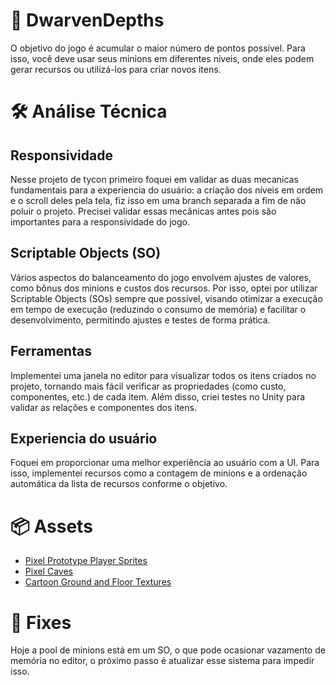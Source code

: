 # 🎯 DwarvenDepths 
O objetivo do jogo é acumular o maior número de pontos possível. Para isso, você deve usar seus minions em diferentes níveis, onde eles podem gerar recursos ou utilizá-los para criar novos itens.

# 🛠️ Análise Técnica
## Responsividade
Nesse projeto de tycon primeiro foquei em validar as duas mecanicas fundamentais para a experiencia do usuário: a criação dos níveis em ordem e o scroll deles pela tela, fiz isso em uma branch separada a fim de não poluir o projeto. Precisei validar essas mecânicas antes pois são importantes para a responsividade do jogo.
## Scriptable Objects (SO)
Vários aspectos do balanceamento do jogo envolvem ajustes de valores, como bônus dos minions e custos dos recursos. Por isso, optei por utilizar Scriptable Objects (SOs) sempre que possível, visando otimizar a execução em tempo de execução (reduzindo o consumo de memória) e facilitar o desenvolvimento, permitindo ajustes e testes de forma prática.
## Ferramentas
Implementei uma janela no editor para visualizar todos os itens criados no projeto, tornando mais fácil verificar as propriedades (como custo, componentes, etc.) de cada item. Além disso, criei testes no Unity para validar as relações e componentes dos itens.
## Experiencia do usuário 
Foquei em proporcionar uma melhor experiência ao usuário com a UI. Para isso, implementei recursos como a contagem de minions e a ordenação automática da lista de recursos conforme o objetivo.

# 📦 Assets
* [Pixel Prototype Player Sprites](https://assetstore.unity.com/packages/2d/characters/pixel-prototype-player-sprites-221542)
* [Pixel Caves](https://assetstore.unity.com/packages/2d/environments/pixel-caves-136235)
* [Cartoon Ground and Floor Textures](https://assetstore.unity.com/packages/2d/textures-materials/floors/cartoon-ground-and-floor-textures-68398)

# 🐛 Fixes
Hoje a pool de minions está em um SO, o que pode ocasionar vazamento de memória no editor, o próximo passo é atualizar esse sistema para impedir isso.
